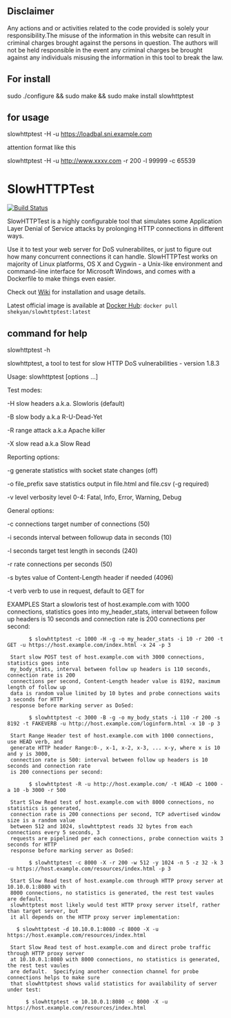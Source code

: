 ## Disclaimer ##

Any actions and or activities related to the code provided is solely your responsibility.The misuse of the information in this website can result in criminal charges brought against the persons in question. The authors will not be held responsible in the event any criminal charges be brought against any individuals misusing the information in this tool to break the law.
## For install  ##
sudo ./configure && sudo make && sudo make install
slowhttptest 
## for usage ##
slowhttptest -H -u https://loadbal.sni.example.com

attention format like this 

slowhttptest -H -u http://www.xxxv.com -r 200 -l 99999 -c 65539

# SlowHTTPTest #

[![Build Status](https://travis-ci.org/shekyan/slowhttptest.svg?branch=master)](https://travis-ci.org/shekyan/slowhttptest)

SlowHTTPTest is a highly configurable tool that simulates some Application Layer Denial of Service attacks by prolonging HTTP connections in different ways.

Use it to test your web server for DoS vulnerabilites, or just to figure out how many concurrent connections it can handle.
SlowHTTPTest works on majority of Linux platforms, OS X and Cygwin - a Unix-like environment and command-line interface for Microsoft Windows, and comes with a Dockerfile to make things even easier.

Check out [Wiki](https://github.com/shekyan/slowhttptest/wiki) for installation and usage details.

Latest official image is available at [Docker Hub](https://hub.docker.com/repository/docker/shekyan/slowhttptest):
`docker pull shekyan/slowhttptest:latest`

## command for help ##

slowhttptest -h

slowhttptest, a tool to test for slow HTTP DoS vulnerabilities - version 1.8.3

Usage: slowhttptest [options ...]

Test modes:

  -H               slow headers a.k.a. Slowloris (default)
  
  -B               slow body a.k.a R-U-Dead-Yet
  
  -R               range attack a.k.a Apache killer
  
  -X               slow read a.k.a Slow Read
  
Reporting options:

  -g               generate statistics with socket state changes (off)
  
  -o file_prefix   save statistics output in file.html and file.csv (-g required)
  
  -v level         verbosity level 0-4: Fatal, Info, Error, Warning, Debug
  
General options:

  -c connections   target number of connections (50)
  
  -i seconds       interval between followup data in seconds (10)
  
  -l seconds       target test length in seconds (240)
  
  -r rate          connections per seconds (50)
  
  -s bytes         value of Content-Length header if needed (4096)
  
  -t verb          verb to use in request, default to GET for
  
  EXAMPLES
     Start a slowloris test of host.example.com with 1000 connections, statistics goes into
     my_header_stats, interval between follow up headers is 10 seconds and connection rate is 200
     connections per second:

           $ slowhttptest -c 1000 -H -g -o my_header_stats -i 10 -r 200 -t GET -u https://host.example.com/index.html -x 24 -p 3

     Start slow POST test of host.example.com with 3000 connections, statistics goes into
     my_body_stats, interval between follow up headers is 110 seconds, connection rate is 200
     connections per second, Content-Length header value is 8192, maximum length of follow up
     data is random value limited by 10 bytes and probe connections waits 3 seconds for HTTP
     response before marking server as DoSed:

           $ slowhttptest -c 3000 -B -g -o my_body_stats -i 110 -r 200 -s 8192 -t FAKEVERB -u http://host.example.com/loginform.html -x 10 -p 3

     Start Range Header test of host.example.com with 1000 connections, use HEAD verb, and
     generate HTTP header Range:0-, x-1, x-2, x-3, ... x-y, where x is 10 and y is 3000,
     connection rate is 500: interval between follow up headers is 10 seconds and connection rate
     is 200 connections per second:

           $ slowhttptest -R -u http://host.example.com/ -t HEAD -c 1000 -a 10 -b 3000 -r 500

     Start Slow Read test of host.example.com with 8000 connections, no statistics is generated,
     connection rate is 200 connections per second, TCP advertised window size is a random value
     between 512 and 1024, slowhttptest reads 32 bytes from each connections every 5 seconds, 3
     requests are pipelined per each connections, probe connection waits 3 seconds for HTTP
     response before marking server as DoSed:

           $ slowhttptest -c 8000 -X -r 200 -w 512 -y 1024 -n 5 -z 32 -k 3 -u https://host.example.com/resources/index.html -p 3

     Start Slow Read test of host.example.com through HTTP proxy server at 10.10.0.1:8080 with
     8000 connections, no statistics is generated, the rest test vaules are default.
     slowhttptest most likely would test HTTP proxy server itself, rather than target server, but
     it all depends on the HTTP proxy server implementation:

       $ slowhttptest -d 10.10.0.1:8080 -c 8000 -X -u https://host.example.com/resources/index.html

     Start Slow Read test of host.example.com and direct probe traffic through HTTP proxy server
     at 10.10.0.1:8080 with 8000 connections, no statistics is generated, the rest test vaules
     are default.  Specifying another connection channel for probe connections helps to make sure
     that slowhttptest shows valid statistics for availability of server under test:
 
          $ slowhttptest -e 10.10.0.1:8080 -c 8000 -X -u https://host.example.com/resources/index.html

